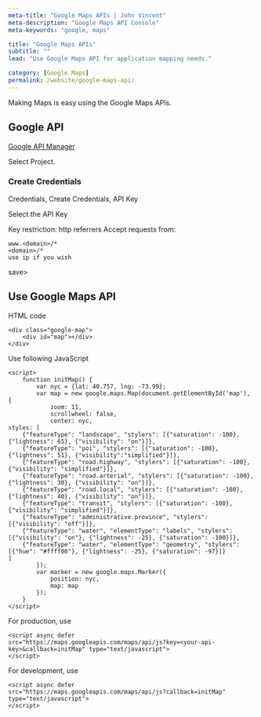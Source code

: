 ```yaml
---
meta-title: "Google Maps APIs | John Vincent"
meta-description: "Google Maps API Console"
meta-keywords: "google, maps"

title: "Google Maps APIs"
subtitle: ""
lead: "Use Google Maps API for application mapping needs."

category: [Google Maps]
permalink: /website/google-maps-api/
---
```


Making Maps is easy using the Google Maps APIs.

<!-- end -->

## Google API

[Google API Manager](https://console.developers.google.com/)

Select Project.

### Create Credentials

Credentials, Create Credentials, API Key

Select the API Key

Key restriction: http referrers
Accept requests from:

```
www.<domain>/*
<domain>/*
use ip if you wish
```

save>

## Use Google Maps API

HTML code

```
<div class="google-map">
    <div id="map"></div>
</div>
```

Use following JavaScript

```
<script>
    function initMap() {
        var nyc = {lat: 40.757, lng: -73.99};
        var map = new google.maps.Map(document.getElementById('map'), {
            zoom: 11,
            scrollwheel: false,
            center: nyc,
styles: [
    {"featureType": "landscape", "stylers": [{"saturation": -100}, {"lightness": 65}, {"visibility": "on"}]},
    {"featureType": "poi", "stylers": [{"saturation": -100}, {"lightness": 51}, {"visibility":"simplified"}]},
    {"featureType": "road.highway", "stylers": [{"saturation": -100}, {"visibility": "simplified"}]},
    {"featureType": "road.arterial", "stylers": [{"saturation": -100}, {"lightness": 30}, {"visibility": "on"}]},
    {"featureType": "road.local", "stylers": [{"saturation": -100}, {"lightness": 40}, {"visibility": "on"}]},
    {"featureType": "transit", "stylers": [{"saturation": -100}, {"visibility": "simplified"}]},
    {"featureType": "administrative.province", "stylers": [{"visibility": "off"}]},
    {"featureType": "water", "elementType": "labels", "stylers": [{"visibility": "on"}, {"lightness": -25}, {"saturation": -100}]},
    {"featureType": "water", "elementType": "geometry", "stylers": [{"hue": "#ffff00"}, {"lightness": -25}, {"saturation": -97}]}
]
        });
        var marker = new google.maps.Marker({
            position: nyc,
            map: map
        });
    }
</script>
```

For production, use

```
<script async defer
src="https://maps.googleapis.com/maps/api/js?key=<your-api-key>&callback=initMap" type="text/javascript">
</script>
```

For development, use

```
<script async defer
src="https://maps.googleapis.com/maps/api/js?callback=initMap" type="text/javascript">
</script>
```





